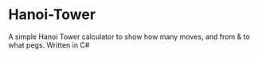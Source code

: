 # Hanoi-Tower
A simple Hanoi Tower calculator to show how many moves, and from &amp; to what pegs. Written in C#
